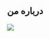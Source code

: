 ## درباره من

<img align = "center" src = "(https://github.com/user-attachments/assets/93922b5f-5998-431c-b937-e097caf8a172">
